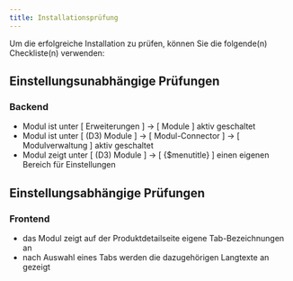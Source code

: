 ```yaml
---
title: Installationsprüfung
---
```


Um die erfolgreiche Installation zu prüfen, können Sie die folgende(n) Checkliste(n) verwenden:

## Einstellungsunabhängige Prüfungen

### Backend

* Modul ist unter [ Erweiterungen ] -> [ Module ] aktiv geschaltet
* Modul ist unter [ (D3) Module ] -> [ Modul-Connector ] -> [ Modulverwaltung ] aktiv geschaltet
* Modul zeigt unter [ (D3) Module ] -> [ {$menutitle} ] einen eigenen Bereich für Einstellungen

## Einstellungsabhängige Prüfungen

### Frontend

* das Modul zeigt auf der Produktdetailseite eigene Tab-Bezeichnungen an
* nach Auswahl eines Tabs werden die dazugehörigen Langtexte an gezeigt
